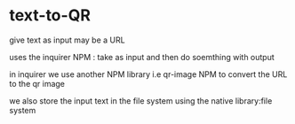 # text-to-QR


give text as input may be a URL

uses the inquirer NPM :
      take as input 
      and then do soemthing with output


in inquirer we use another NPM library i.e qr-image NPM to convert the URL to the qr image

we also store the input text in the file system using the native library:file system
